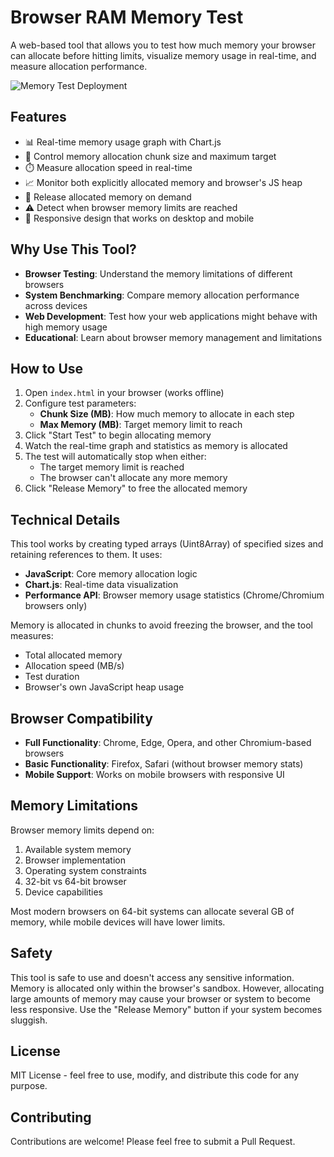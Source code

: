# Browser RAM Memory Test

A web-based tool that allows you to test how much memory your browser can allocate before hitting limits, visualize memory usage in real-time, and measure allocation performance.

![Memory Test Deployment](https://veergosai.github.io/Memory-Test/)

## Features

- 📊 Real-time memory usage graph with Chart.js
- 🚀 Control memory allocation chunk size and maximum target
- ⏱️ Measure allocation speed in real-time
- 📈 Monitor both explicitly allocated memory and browser's JS heap
- 🧹 Release allocated memory on demand
- ⚠️ Detect when browser memory limits are reached
- 📱 Responsive design that works on desktop and mobile

## Why Use This Tool?

- **Browser Testing**: Understand the memory limitations of different browsers
- **System Benchmarking**: Compare memory allocation performance across devices
- **Web Development**: Test how your web applications might behave with high memory usage
- **Educational**: Learn about browser memory management and limitations

## How to Use

1. Open `index.html` in your browser (works offline)
2. Configure test parameters:
   - **Chunk Size (MB)**: How much memory to allocate in each step
   - **Max Memory (MB)**: Target memory limit to reach
3. Click "Start Test" to begin allocating memory
4. Watch the real-time graph and statistics as memory is allocated
5. The test will automatically stop when either:
   - The target memory limit is reached
   - The browser can't allocate any more memory
6. Click "Release Memory" to free the allocated memory

## Technical Details

This tool works by creating typed arrays (Uint8Array) of specified sizes and retaining references to them. It uses:

- **JavaScript**: Core memory allocation logic
- **Chart.js**: Real-time data visualization
- **Performance API**: Browser memory usage statistics (Chrome/Chromium browsers only)

Memory is allocated in chunks to avoid freezing the browser, and the tool measures:

- Total allocated memory
- Allocation speed (MB/s)
- Test duration
- Browser's own JavaScript heap usage

## Browser Compatibility

- **Full Functionality**: Chrome, Edge, Opera, and other Chromium-based browsers
- **Basic Functionality**: Firefox, Safari (without browser memory stats)
- **Mobile Support**: Works on mobile browsers with responsive UI

## Memory Limitations

Browser memory limits depend on:

1. Available system memory
2. Browser implementation
3. Operating system constraints
4. 32-bit vs 64-bit browser
5. Device capabilities

Most modern browsers on 64-bit systems can allocate several GB of memory, while mobile devices will have lower limits.

## Safety

This tool is safe to use and doesn't access any sensitive information. Memory is allocated only within the browser's sandbox. However, allocating large amounts of memory may cause your browser or system to become less responsive. Use the "Release Memory" button if your system becomes sluggish.

## License

MIT License - feel free to use, modify, and distribute this code for any purpose.

## Contributing

Contributions are welcome! Please feel free to submit a Pull Request.


